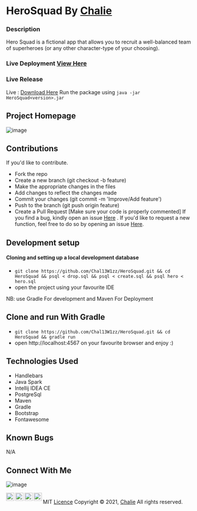 # HeroSquad  By <a href="https://github.com/Chal13W1zz">Chalie</a>

### Description
Hero Squad is a fictional app that allows you to recruit a well-balanced team of superheroes (or any other character-type of your choosing).

### Live Deployment <a href="https://hero--squad.herokuapp.com/"> View Here </a>

### Live Release
Live  : <a href="https://github.com/Chal13W1zz/HeroSquad/releases">Download Here</a>
Run the package using `java -jar HeroSquad<version>.jar`

## Project Homepage
![image](https://user-images.githubusercontent.com/60155767/140500479-6833f8c8-ce76-4530-b7f7-cb00ec38a50a.png)



## Contributions
If you'd like to contribute.
- Fork the repo
- Create a new branch (git checkout -b feature)
- Make the appropriate changes in the files
- Add changes to reflect the changes made
- Commit your changes (git commit -m 'Improve/Add feature')
- Push to the branch (git push origin feature)
- Create a Pull Request
[Make sure your code is properly commented]
If you find a bug, kindly open an issue <a href="https://github.com/Chal13W1zz/HeroSquad/issues/new">Here</a> .
If you'd like to request a new function, feel free to do so by opening an issue <a href="https://github.com/Chal13W1zz/HeroSquad/issues/new">Here</a>.

## Development setup
#### Cloning and setting up a local development database
- `git clone https://github.com/Chal13W1zz/HeroSquad.git && cd HeroSquad && psql < drop.sql && psql < create.sql && psql hero < hero.sql`
- open the project using your favourite IDE

NB: use Gradle For development and Maven For Deployment



## Clone and run With Gradle
- `git clone https://github.com/Chal13W1zz/HeroSquad.git && cd HeroSquad && gradle run`
- open http://localhost:4567 on your favourite browser and enjoy :)


## Technologies Used
- Handlebars
- Java Spark
- Intellij IDEA CE
- PostgreSql
- Maven
- Gradle
- Bootstrap
- Fontawesome

## Known Bugs
N/A


## Connect With Me

![image](https://user-images.githubusercontent.com/60155767/126122799-e9618b66-f836-45fe-8b91-15139dc3c47b.png)


  <p>
   <a href="https://t.me/Chal13W1zz"><img align="left" alt="telegram.org" width="22px" 
      src="https://seeklogo.com/images/T/telegram-logo-AD3D08A014-seeklogo.com.png" /></a>
  </p>
  <p>
  <a href="https://twitter.com/Chal13W1zz"><img align="left" alt="twitter.com" width="22px"
     src="https://seeklogo.com/images/T/twitter-2012-positive-logo-916EDF1309-seeklogo.com.png" /></a>
  </p>
   <p>
  <a href="https://api.whatsapp.com//send?phone=254795344966&text=Hey%20Chalie"><img align="left" alt="whatsapp.com" width="22px"
     src="https://seeklogo.com/images/W/whatsapp-logo-112413FAA7-seeklogo.com.png" /></a>
  </p>
   <p>
  <a href="https://www.youtube.com/channel/UCYtzy_RI9Bp8CWgNZzTPUmA?sub_confirmation=1"><img align="left" alt="youtube.com" width="22px"
     src="https://seeklogo.com/images/Y/youtube-2017-icon-logo-D1FE045118-seeklogo.com.png" /></a>
  </p>


##
MIT <a href="https://github.com/Chal13W1zz/Caesar-Cipher-Encoder-Decoder/blob/main/LICENSE">Licence</a>
Copyright © 2021, <a href="https://github.com/Chal13W1zz">Chalie</a>
All rights reserved.




